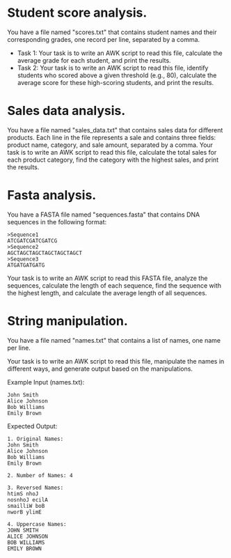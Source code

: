 # Student score analysis.
You have a file named "scores.txt" that contains student names and their corresponding grades, one record per line, separated by a comma. 

- Task 1: Your task is to write an AWK script to read this file, calculate the average grade for each student, and print the results.
- Task 2: Your task is to write an AWK script to read this file, identify students who scored above a given threshold (e.g., 80), calculate the average score for these high-scoring students, and print the results.

# Sales data analysis.
You have a file named "sales_data.txt" that contains sales data for different products. Each line in the file represents a sale and contains three fields: product name, category, and sale amount, separated by a comma. 
Your task is to write an AWK script to read this file, calculate the total sales for each product category, find the category with the highest sales, and print the results.

# Fasta analysis.
You have a FASTA file named "sequences.fasta" that contains DNA sequences in the following format:

```
>Sequence1
ATCGATCGATCGATCG
>Sequence2
AGCTAGCTAGCTAGCTAGCTAGCT
>Sequence3
ATGATGATGATG
```

Your task is to write an AWK script to read this FASTA file, analyze the sequences, calculate the length of each sequence, find the sequence with the highest length, and calculate the average length of all sequences.

# String manipulation.

You have a file named "names.txt" that contains a list of names, one name per line. 

Your task is to write an AWK script to read this file, manipulate the names in different ways, and generate output based on the manipulations.

Example Input (names.txt):

```
John Smith
Alice Johnson
Bob Williams
Emily Brown
```

Expected Output:

```
1. Original Names:
John Smith
Alice Johnson
Bob Williams
Emily Brown

2. Number of Names: 4

3. Reversed Names:
htimS nhoJ
nosnhoJ ecilA
smailliW boB
nworB ylimE

4. Uppercase Names:
JOHN SMITH
ALICE JOHNSON
BOB WILLIAMS
EMILY BROWN
```
